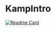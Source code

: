 # KampIntro
[![Readme Card](https://github-readme-stats.vercel.app/api/pin/?username=caganert&show_owner=true&custom_title=KampIntro&theme=vision-friendly-dark&repo=KampIntro)](https://github.com/caganert/KampIntro)
